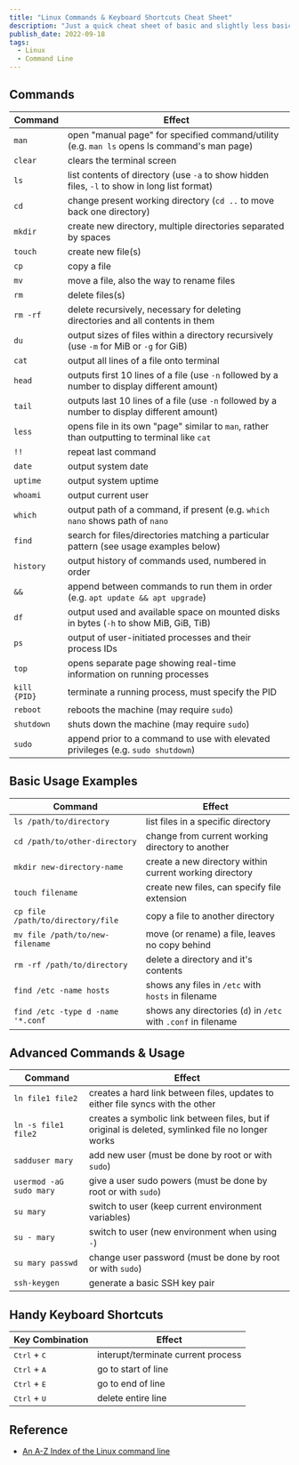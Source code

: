 ```yaml
---
title: "Linux Commands & Keyboard Shortcuts Cheat Sheet"
description: "Just a quick cheat sheet of basic and slightly less basic Linux commands, as well as handy keyboard shortcuts, that I maintain for myself since I can't always remember them all."
publish_date: 2022-09-18
tags:
  - Linux
  - Command Line
---
```


<!-- ## Sections

1. [Commands](#cmd)
2. [Basic Usage Examples](#basic)
3. [Advanced Commands & Usage](#adv)
4. [Handy Keyboard Shortcuts](#shortcuts)
5. [Reference](#ref) -->

<div id='cmd'/>

## Commands

| Command      | Effect                                                                                       |
| ------------ | -------------------------------------------------------------------------------------------- |
| `man`        | open "manual page" for specified command/utility (e.g. `man ls` opens ls command's man page) |
| `clear`      | clears the terminal screen                                                                   |
| `ls`         | list contents of directory (use `-a` to show hidden files, `-l` to show in long list format) |
| `cd`         | change present working directory (`cd ..` to move back one directory)                        |
| `mkdir`      | create new directory, multiple directories separated by spaces                               |
| `touch`      | create new file(s)                                                                           |
| `cp`         | copy a file                                                                                  |
| `mv`         | move a file, also the way to rename files                                                    |
| `rm`         | delete files(s)                                                                              |
| `rm -rf`     | delete recursively, necessary for deleting directories and all contents in them              |
| `du`         | output sizes of files within a directory recursively (use `-m` for MiB or `-g` for GiB)      |
| `cat`        | output all lines of a file onto terminal                                                     |
| `head`       | outputs first 10 lines of a file (use `-n` followed by a number to display different amount) |
| `tail`       | outputs last 10 lines of a file (use `-n` followed by a number to display different amount)  |
| `less`       | opens file in its own "page" similar to `man`, rather than outputting to terminal like `cat` |
| `!!`         | repeat last command                                                                          |
| `date`       | output system date                                                                           |
| `uptime`     | output system uptime                                                                         |
| `whoami`     | output current user                                                                          |
| `which`      | output path of a command, if present (e.g. `which nano` shows path of `nano`                 |
| `find`       | search for files/directories matching a particular pattern (see usage examples below)        |
| `history`    | output history of commands used, numbered in order                                           |
| `&&`         | append between commands to run them in order (e.g. `apt update && apt upgrade`)              |
| `df`         | output used and available space on mounted disks in bytes (`-h` to show MiB, GiB, TiB)       |
| `ps`         | output of user-initiated processes and their process IDs                                     |
| `top`        | opens separate page showing real-time information on running processes                       |
| `kill {PID}` | terminate a running process, must specify the PID                                            |
| `reboot`     | reboots the machine (may require `sudo`)                                                     |
| `shutdown`   | shuts down the machine (may require `sudo`)                                                  |
| `sudo`       | append prior to a command to use with elevated privileges (e.g. `sudo shutdown`)             |

<div id='basic'/>

## Basic Usage Examples

| Command                           | Effect                                                         |
| --------------------------------- | -------------------------------------------------------------- |
| `ls /path/to/directory`           | list files in a specific directory                             |
| `cd /path/to/other-directory`     | change from current working directory to another               |
| `mkdir new-directory-name`        | create a new directory within current working directory        |
| `touch filename`                  | create new files, can specify file extension                   |
| `cp file /path/to/directory/file` | copy a file to another directory                               |
| `mv file /path/to/new-filename`   | move (or rename) a file, leaves no copy behind                 |
| `rm -rf /path/to/directory`       | delete a directory and it's contents                           |
| `find /etc -name hosts`           | shows any files in `/etc` with `hosts` in filename             |
| `find /etc -type d -name '*.conf` | shows any directories (`d`) in `/etc` with `.conf` in filename |

<div id='adv'/>

## Advanced Commands & Usage

| Command                 | Effect                                                                                            |
| ----------------------- | ------------------------------------------------------------------------------------------------- |
| `ln file1 file2`        | creates a hard link between files, updates to either file syncs with the other                    |
| `ln -s file1 file2`     | creates a symbolic link between files, but if original is deleted, symlinked file no longer works |
| `sadduser mary`         | add new user (must be done by root or with `sudo`)                                                |
| `usermod -aG sudo mary` | give a user sudo powers (must be done by root or with `sudo`)                                     |
| `su mary`               | switch to user (keep current environment variables)                                               |
| `su - mary`             | switch to user (new environment when using `-`)                                                   |
| `su mary passwd`        | change user password (must be done by root or with `sudo`)                                        |
| `ssh-keygen`            | generate a basic SSH key pair                                                                     |

<div id='shortcuts'/>

## Handy Keyboard Shortcuts

| Key Combination                | Effect                             |
| ------------------------------ | ---------------------------------- |
| <kbd>Ctrl</kbd> + <kbd>C</kbd> | interupt/terminate current process |
| <kbd>Ctrl</kbd> + <kbd>A</kbd> | go to start of line                |
| <kbd>Ctrl</kbd> + <kbd>E</kbd> | go to end of line                  |
| <kbd>Ctrl</kbd> + <kbd>U</kbd> | delete entire line                 |

<div id='ref'/>

## Reference

- <a href="https://ss64.com/bash" target="_blank" rel="noopener noreferrer">An
  A-Z Index of the Linux command line</a>
